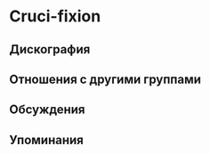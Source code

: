 # Cruci-fixion



## Дискография


## Отношения с другими группами


## Обсуждения


## Упоминания

